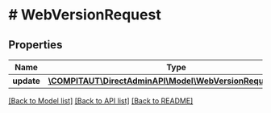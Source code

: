 # # WebVersionRequest

## Properties

Name | Type | Description | Notes
------------ | ------------- | ------------- | -------------
**update** | [**\COMPITAUT\DirectAdminAPI\Model\WebVersionRequestUpdate**](WebVersionRequestUpdate.md) |  |

[[Back to Model list]](../../README.md#models) [[Back to API list]](../../README.md#endpoints) [[Back to README]](../../README.md)

